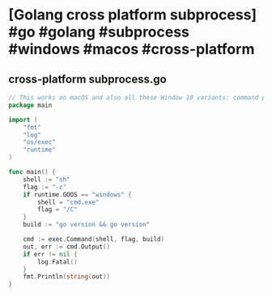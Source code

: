 # [Golang cross platform subprocess] #go #golang #subprocess #windows #macos #cross-platform

## cross-platform subprocess.go

```go
// This works on macOS and also all these Window 10 variants: command prompt, Cygwin, PowerShell, WSL 🎉
package main

import (
	"fmt"
	"log"
	"os/exec"
	"runtime"
)

func main() {
	shell := "sh"
	flag := "-c"
	if runtime.GOOS == "windows" {
		shell = "cmd.exe"
		flag = "/C"
	}
	build := "go version && go version"

	cmd := exec.Command(shell, flag, build)
	out, err := cmd.Output()
	if err != nil {
		log.Fatal()
	}
	fmt.Println(string(out))
}
```

